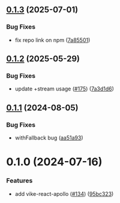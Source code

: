 ## [0.1.3](https://github.com/vikejs/vike-react/compare/vike-react-apollo@0.1.2...vike-react-apollo@0.1.3) (2025-07-01)


### Bug Fixes

* fix repo link on npm ([7a85501](https://github.com/vikejs/vike-react/commit/7a85501148774c871a342881cbe9f06678378754))



## [0.1.2](https://github.com/vikejs/vike-react/compare/vike-react-apollo@0.1.1...vike-react-apollo@0.1.2) (2025-05-29)


### Bug Fixes

* update +stream usage ([#175](https://github.com/vikejs/vike-react/issues/175)) ([7a3d1d6](https://github.com/vikejs/vike-react/commit/7a3d1d601f0ff2ff45409d92b3226f544eaf24c7))



## [0.1.1](https://github.com/vikejs/vike-react/compare/vike-react-apollo@0.1.0...vike-react-apollo@0.1.1) (2024-08-05)


### Bug Fixes

* withFallback bug ([aa51a93](https://github.com/vikejs/vike-react/commit/aa51a93d40cbd5fc04225a56d2be546b794c1fb2))



# 0.1.0 (2024-07-16)


### Features

* add vike-react-apollo ([#134](https://github.com/vikejs/vike-react/issues/134)) ([95bc323](https://github.com/vikejs/vike-react/commit/95bc323c696091bae908c72e38a010f27eff22e0))



